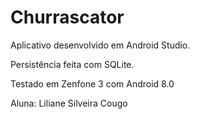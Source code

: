 # Churrascator

Aplicativo desenvolvido em Android Studio.

Persistência feita com SQLite.

Testado em Zenfone 3 com Android 8.0

Aluna: Liliane Silveira Cougo
